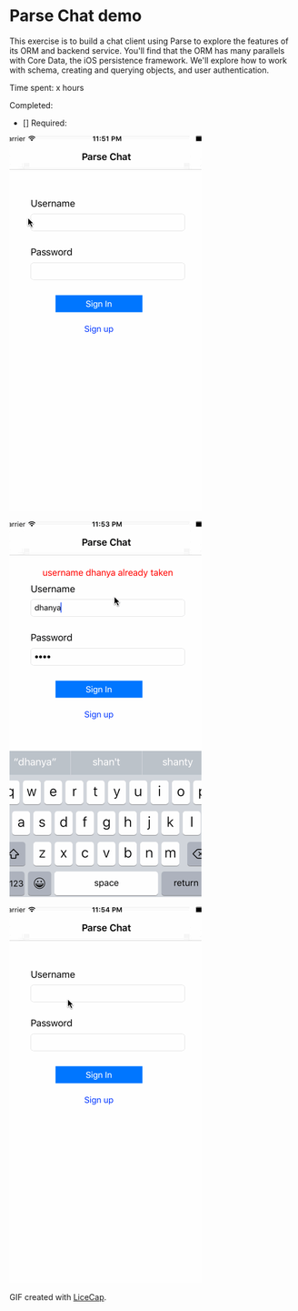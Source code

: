 # Parse Chat demo

This exercise is to build a chat client using Parse to explore the features of its ORM and backend service. You'll find that the ORM has many parallels with Core Data, the iOS persistence framework. We'll explore how to work with schema, creating and querying objects, and user authentication.

Time spent: x hours

Completed:

* [] Required: 

![Video Walkthrough](parseChatDemo.gif)

![Video Walkthrough](parseChatDemo1.gif)

![Video Walkthrough](parseChatDemo2.gif)


GIF created with [LiceCap](http://www.cockos.com/licecap/).
